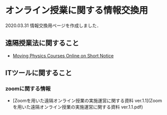 # オンライン授業に関する情報交換用

2020.03.31 情報交換用ページを作成しました．

## 遠隔授業法に関すること
- [Moving Physics Courses Online on Short Notice](https://www.aps.org/publications/apsnews/updates/online-courses.cfm?fbclid=IwAR0B-oUPQwTJEHN4OLCVFqxquFlEULB9DvBHw3GT50KiPWp-Q9elsDlPK4A)


## ITツールに関すること

### zoomに関する情報
- [Zoomを用いた遠隔オンライン授業の実施運営に関する資料 ver.1.1](Zoomを用いた遠隔オンライン授業の実施運営に関する資料 ver.1.1.pdf)


